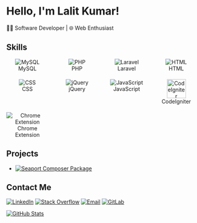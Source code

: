 # Hello, I'm Lalit Kumar!

👩‍💻 Software Developer | 🌐 Web Enthusiast 

## Skills

<div style="display: grid; grid-template-columns: repeat(4, 1fr); gap: 20px; text-align: center;">
  <div>
    <img src="https://img.icons8.com/color/48/000000/mysql.png" alt="MySQL"/>
    <br/>
    MySQL
  </div>
  <div>
    <img src="https://img.icons8.com/officel/48/000000/php-logo.png" alt="PHP"/>
    <br/>
    PHP
  </div>
  <div>
    <img src="https://img.icons8.com/ios-filled/50/000000/laravel.png" alt="Laravel"/>
    <br/>
    Laravel
  </div>
  <div>
    <img src="https://img.icons8.com/color/48/000000/html-5--v1.png" alt="HTML"/>
    <br/>
    HTML
  </div>
  <div>
    <img src="https://img.icons8.com/color/48/000000/css3.png" alt="CSS"/>
    <br/>
    CSS
  </div>
  <div>
    <img src="https://img.icons8.com/ios/50/000000/jquery.png" alt="jQuery"/>
    <br/>
    jQuery
  </div>
  <div>
    <img src="https://img.icons8.com/ios-filled/50/000000/javascript.png" alt="JavaScript"/>
    <br/>
    JavaScript
  </div>
  <div>
    <img src="https://codeigniter.com/assets/icons/ci-logo.png" height ="50" width ="50" alt="CodeIgniter"/>
    <br/>
    CodeIgniter
  </div>
  <div>
    <img src="https://img.icons8.com/color/48/000000/chrome.png" alt="Chrome Extension"/>
    <br/>
    Chrome Extension
  </div>
</div>




## Projects
- [![Seaport Composer Package](https://img.shields.io/badge/Seaport%20Package-4E5D94?style=for-the-badge&logo=composer&logoColor=white)](https://packagist.org/packages/seaport/database)

## Contact Me
[![LinkedIn](https://img.shields.io/badge/LinkedIn-0077B5?style=for-the-badge&logo=linkedin&logoColor=white)](https://www.linkedin.com/in/lalit-kumar-a0512a146)
[![Stack Overflow](https://img.shields.io/badge/Stack%20Overflow-FE7A16?style=for-the-badge&logo=stack-overflow&logoColor=white)](https://stackoverflow.com/users/9725461)
[![Email](https://img.shields.io/badge/Email-D14836?style=for-the-badge&logo=gmail&logoColor=white)](mailto:lalitrana396@gmail.com)
[![GitLab](https://img.shields.io/badge/GitLab-FC6D26?style=for-the-badge&logo=gitlab&logoColor=white)](https://gitlab.com/lalit_aspl)


[![GitHub Stats](https://github-readme-stats.vercel.app/api?username=lalit-aspl&show_icons=true)](https://github.com/lalit-aspl)
